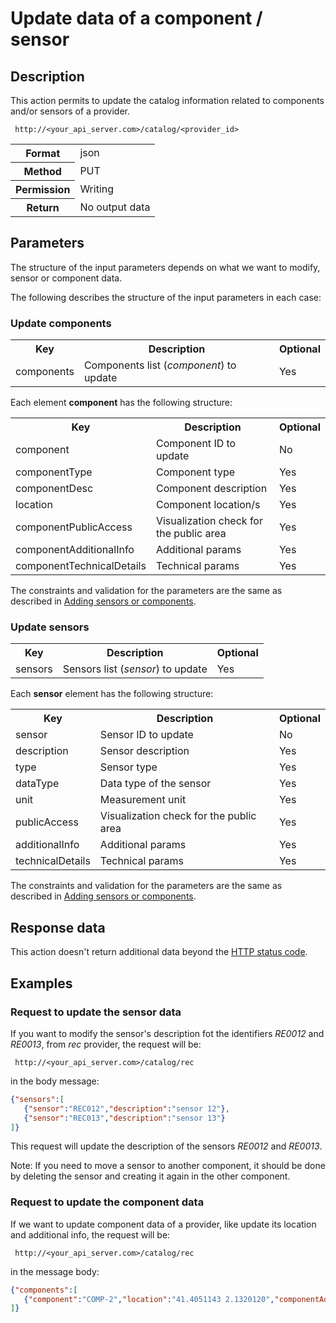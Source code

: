 Update data of a component / sensor
===================================

## Description

This action permits to update the catalog information related to components and/or sensors of a provider.

```
 http://<your_api_server.com>/catalog/<provider_id> 
```

<table>
	<tbody>
		<tr>
			<th>Format</th>
			<td>json</td>
		</tr>
		<tr>
			<th>Method</th>
			<td>PUT</td>
		</tr>
		<tr>
			<th>Permission</th>
			<td>Writing</td>
		</tr>
		<tr>
			<th>Return</th>
			<td>No output data</td>
		</tr>
	</tbody>
</table>

## Parameters

The structure of the input parameters depends on what we want to modify, sensor or component data.

The following describes the structure of the input parameters in each case:

### Update components

<table>
	<tbody>
		<tr>
			<th>Key</th>
			<th>Description</th>
			<th>Optional</th>
		</tr>
		<tr>
			<td>components</td>
			<td>Components list (<em>component</em>) to update</td>
			<td>Yes</td>
		</tr>
	</tbody>
</table>

Each element **component** has the following structure:

<table>
	<tbody>
		<tr>
			<th>Key</th>
			<th>Description</th>
			<th>Optional</th>
		</tr>
		<tr>
			<td>component</td>
			<td>Component ID to update</td>
			<td>No</td>
		</tr>
		<tr>
			<td>componentType</td>
			<td>Component type</td>
			<td>Yes</td>
		</tr>
		<tr>
			<td>componentDesc</td>
			<td>Component description</td>
			<td>Yes</td>
		</tr>
		<tr>
			<td>location</td>
			<td>Component location/s</td>
			<td>Yes</td>
		</tr>
		<tr>
			<td>componentPublicAccess</td>
			<td>Visualization check for the public area</td>
			<td>Yes</td>
		</tr>
		<tr>
			<td>componentAdditionalInfo</td>
			<td>Additional params</td>
			<td>Yes</td>
		</tr>
		<tr>
			<td>componentTechnicalDetails</td>
			<td>Technical params</td>
			<td>Yes</td>
		</tr>
	</tbody>
</table>

The constraints and validation for the parameters are the same as described in [Adding sensors or components](./create_sensors).

### Update sensors

<table>
	<tbody>
		<tr>
			<th>Key</th>
			<th>Description</th>
			<th>Optional</th>
		</tr>
		<tr>
			<td>sensors</td>
			<td>Sensors list (<em>sensor</em>) to update</td>
			<td>Yes</td>
		</tr>
	</tbody>
</table>

Each **sensor** element has the following structure:

<table>
	<tbody>
		<tr>
			<th>Key</th>
			<th>Description</th>
			<th>Optional</th>
		</tr>
		<tr>
			<td>sensor</td>
			<td>Sensor ID to update</td>
			<td>No</td>
		</tr>
		<tr>
			<td>description</td>
			<td>Sensor description</td>
			<td>Yes</td>
		</tr>
		<tr>
			<td>type</td>
			<td>Sensor type</td>
			<td>Yes</td>
		</tr>
		<tr>
			<td>dataType</td>
			<td>Data type of the sensor</td>
			<td>Yes</td>
		</tr>
		<tr>
			<td>unit</td>
			<td>Measurement unit</td>
			<td>Yes</td>
		</tr>
		<tr>
			<td>publicAccess</td>
			<td>Visualization check for the public area</td>
			<td>Yes</td>
		</tr>
		<tr>
			<td>additionalInfo</td>
			<td>Additional params</td>
			<td>Yes</td>
		</tr>
		<tr>
			<td>technicalDetails</td>
			<td>Technical params</td>
			<td>Yes</td>
		</tr>
	</tbody>
</table>

The constraints and validation for the parameters are the same as described in [Adding sensors or components](./create_sensors).

## Response data

This action doesn't return additional data beyond the [HTTP status code](../../general_model#reply).

## Examples

### Request to update the sensor data

If you want to modify the sensor's description fot the identifiers <em>RE0012</em> and <em>RE0013</em>, from <em>rec</em> provider, the request will be:

```
 http://<your_api_server.com>/catalog/rec
```

in the body message:

```json
{"sensors":[
   {"sensor":"REC012","description":"sensor 12"},
   {"sensor":"REC013","description":"sensor 13"}
]}
```

This request will update the description of the sensors <em>RE0012</em> and <em>RE0013</em>.

Note: If you need to move a sensor to another component, it should be done by deleting the sensor and creating it again in the other component.

### Request to update the component data

If we want to update component data of a provider, like update its location and additional info, the request will be:

```
 http://<your_api_server.com>/catalog/rec
```

in the message body:

```json
{"components":[
   {"component":"COMP-2","location":"41.4051143 2.1320120","componentAdditionalInfo":{"altitude":"530 m."}}
]}
```
